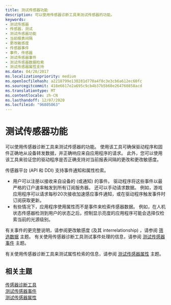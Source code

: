```yaml
---
title: 测试传感器功能
description: 可以使用传感器诊断工具来测试传感器的功能。
keywords:
- 测试传感器
- 传感器，测试
- 测试传感器功能
- 当前报表间隔
- 更改敏感度
- 传感器事件
- 事件，传感器
- 测试传感器事件
- 测试传感器数据检索
- 测试传感器属性支持
ms.date: 04/20/2017
ms.localizationpriority: medium
ms.openlocfilehash: a2218799e130281d770a4f8c3e3cb6a612ec60fc
ms.sourcegitcommit: 418e6617e2a695c9cb4b37b5b60e264760858acd
ms.translationtype: MT
ms.contentlocale: zh-CN
ms.lasthandoff: 12/07/2020
ms.locfileid: "96805063"
---
```

# <a name="testing-sensor-functionality"></a>测试传感器功能


可以使用传感器诊断工具来测试传感器的功能。 使用该工具可确保驱动程序和固件正确地从设备转发数据，并正确响应来自应用程序的请求。 此外，您可以使用该工具来验证您的驱动程序是否正确支持对当前报表间隔的更改和更改敏感度。
 

传感器平台 (API 和 DDI) 支持事件通知和属性检索。

-   用户可以注册以接收来自设备的 (或通知) 的事件。 驱动程序将这些事件以最严格的订户速率触发到所有订阅服务器。 还可以手动请求数据。 例如，游戏应用程序可以请求每秒20次接收加速感应事件通知，或在驱动程序触发事件时订阅获取更新。
-   有些情况下，应用程序使用属性而不是事件来检索传感器数据。 例如，在人机状态传感器检测到用户的状态之后，控制显示亮度的应用程序可能会选择仅检索当前的光源级别。

有关事件的更完整说明，请参阅更改敏感度 (及其 interrelationship) ，请参阅 [筛选数据](filtering-data.md) 主题。 有关使用传感器诊断工具测试事件处理的信息，请参阅 [测试传感器事件](testing-sensor-events.md) 主题。

有关使用传感器诊断工具来测试属性检索的信息，请参阅 [测试传感器属性](testing-sensor-properties.md) 主题。

## <a name="related-topics"></a>相关主题
[传感器诊断工具](the-sensor-diagnostic-tool.md)  
[测试传感器事件](testing-sensor-events.md)  
[测试传感器属性](testing-sensor-properties.md)  



